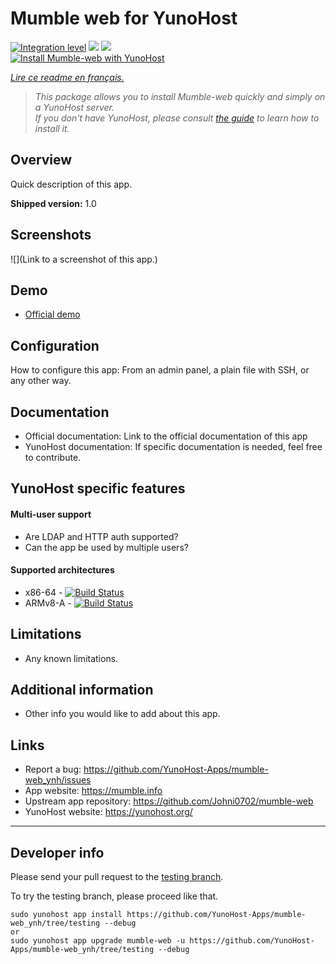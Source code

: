 # Mumble web for YunoHost

[![Integration level](https://dash.yunohost.org/integration/mumbleweb.svg)](https://dash.yunohost.org/appci/app/mumbleweb) ![](https://ci-apps.yunohost.org/ci/badges/mumbleweb.status.svg) ![](https://ci-apps.yunohost.org/ci/badges/mumbleweb.maintain.svg)  
[![Install Mumble-web with YunoHost](https://install-app.yunohost.org/install-with-yunohost.png)](https://install-app.yunohost.org/?app=mumbleweb)

*[Lire ce readme en français.](./README_fr.md)*

> *This package allows you to install Mumble-web quickly and simply on a YunoHost server.  
If you don't have YunoHost, please consult [the guide](https://yunohost.org/#/install) to learn how to install it.*

## Overview
Quick description of this app.

**Shipped version:** 1.0

## Screenshots

![](Link to a screenshot of this app.)

## Demo

* [Official demo](https://voice.johni0702.de/?address=voice.johni0702.de&port=443/demo)

## Configuration

How to configure this app: From an admin panel, a plain file with SSH, or any other way.

## Documentation

 * Official documentation: Link to the official documentation of this app
 * YunoHost documentation: If specific documentation is needed, feel free to contribute.

## YunoHost specific features

#### Multi-user support

 * Are LDAP and HTTP auth supported?
 * Can the app be used by multiple users?

#### Supported architectures

* x86-64 - [![Build Status](https://ci-apps.yunohost.org/ci/logs/mumble-web%20%28Apps%29.svg)](https://ci-apps.yunohost.org/ci/apps/mumble-web/)
* ARMv8-A - [![Build Status](https://ci-apps-arm.yunohost.org/ci/logs/mumble-web%20%28Apps%29.svg)](https://ci-apps-arm.yunohost.org/ci/apps/mumble-web/)

## Limitations

* Any known limitations.

## Additional information

* Other info you would like to add about this app.

## Links

 * Report a bug: https://github.com/YunoHost-Apps/mumble-web_ynh/issues
 * App website: https://mumble.info
 * Upstream app repository: https://github.com/Johni0702/mumble-web
 * YunoHost website: https://yunohost.org/

---

## Developer info

Please send your pull request to the [testing branch](https://github.com/YunoHost-Apps/mumble-web_ynh/tree/testing).

To try the testing branch, please proceed like that.
```
sudo yunohost app install https://github.com/YunoHost-Apps/mumble-web_ynh/tree/testing --debug
or
sudo yunohost app upgrade mumble-web -u https://github.com/YunoHost-Apps/mumble-web_ynh/tree/testing --debug
```
